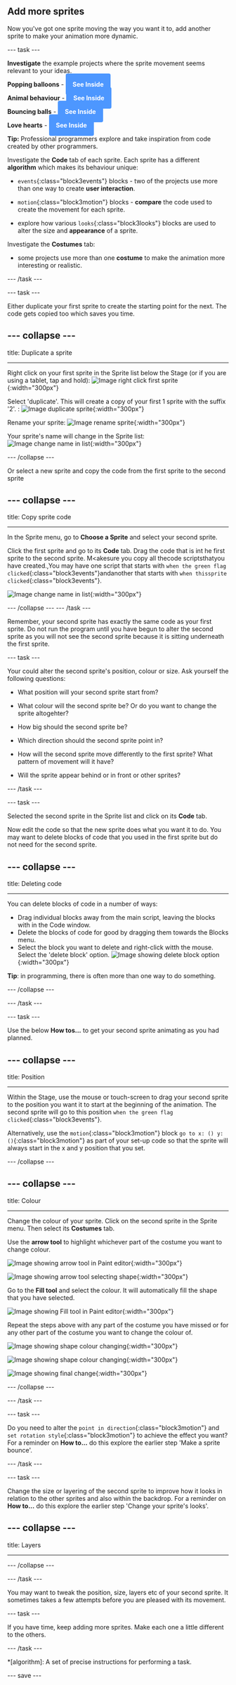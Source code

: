 ## Add more sprites
Now you've got one sprite moving the way you want it to, add another sprite to make your animation more dynamic. 

--- task ---

**Investigate** the example projects where the sprite movement seems relevant to your ideas.

**Popping balloons** - <a href="https://scratch.mit.edu/projects/435808726/editor" target="_blank" style="background-color: #4d97ff; color: white; font-weight: bold; padding: 1rem; border-radius:.25rem; text-decoration:none;">See Inside</a>

**Animal behaviour** - <a href="https://scratch.mit.edu/projects/433177517/editor" target="_blank" style="background-color: #4d97ff; color: white; font-weight: bold; padding: 1rem; border-radius:.25rem; text-decoration:none;">See Inside</a>

**Bouncing balls** - <a href="https://scratch.mit.edu/projects/425675232/editor" target="_blank" style="background-color: #4d97ff; color: white; font-weight: bold; padding: 1rem; border-radius:.25rem; text-decoration:none;">See Inside</a>

**Love hearts** - <a href="https://scratch.mit.edu/projects/408665598/editor" target="_blank" style="background-color: #4d97ff; color: white; font-weight: bold; padding: 1rem; border-radius:.25rem; text-decoration:none;">See Inside</a>

**Tip:** Professional programmers explore and take inspiration from code created by other programmers.

Investigate the **Code** tab of each sprite. Each sprite has a different **algorithm** which makes its behaviour unique:

+ `events`{:class="block3events"} blocks - two of the projects use more than one way to create **user interaction**.

+ `motion`{:class="block3motion"} blocks - **compare** the code used to create the movement for each sprite.

+ explore how various `looks`{:class="block3looks"} blocks are used to alter the size and **appearance** of a sprite.

Investigate the **Costumes** tab:
+  some projects use more than one **costume** to make the animation more interesting or realistic. 

--- /task ---

--- task ---

Either duplicate your first sprite to create the starting point for the next. The code gets copied too which saves you time.

--- collapse ---
---

title: Duplicate a sprite

---

Right click on your first sprite in the Sprite list below the Stage (or if you are using a tablet, tap and hold):
![Image right click first sprite](images/challenge1-right-click-sprite.png){:width="300px"}

Select 'duplicate'. This will create a copy of your first 1 sprite with the suffix '2'.
:
![Image duplicate sprite](images/challenge1-duplicate-sprite.png){:width="300px"}

Rename your sprite:
![Image rename sprite](images/challenge1-rename-sprite.png){:width="300px"}

Your sprite's name will change in the Sprite list:
![Image change name in list](images/challenge1-sprite-list.png){:width="300px"}

--- /collapse ---

Or select a new sprite and copy the code from the first sprite to the second sprite

--- collapse ---
---

title: Copy sprite code

---
In the Sprite menu, go to **Choose a Sprite** and select your second sprite.

Click the first sprite and go to its **Code** tab. Drag the code that is int he first sprite to the second sprite. M<akesure you copy all thecode scriptsthatyou have created.,You may have one script that starts with `when the green flag clicked`{:class="block3events"}andanother that starts with `when thissprite clicked`{:class="block3events"}.

![Image change name in list](images/challenge1-sprite-list.png){:width="300px"}

--- /collapse ---
--- /task ---

Remember, your second sprite has exactly the same code as your first sprite. Do not run the program until you have begun to alter the second sprite as you will not see the second sprite because it is sitting underneath the first sprite.

--- task ---

Your could alter the second sprite's position, colour or size. Ask yourself the following questions:
+ What position will your second sprite start from?
+ What colour will the second sprite be? Or do you want to change the sprite altogehter?
+ How big should the second sprite be? 
+ Which direction should the second sprite point in?
+ How will the second sprite move differently to the first sprite? What pattern of movement will it have?

+ Will the sprite appear behind or in front or other sprites?



--- /task ---

--- task ---

Selected the second sprite in the Sprite list and click on its **Code** tab.

Now edit the code so that the new sprite does what you want it to do. You may want to delete blocks of code that you used  in the first sprite but do not need for the second sprite.

--- collapse ---
---

title: Deleting  code

---

You can delete blocks of code in a number of ways:
+ Drag individual blocks away from the main script, leaving the blocks with in the Code window. 
+ Delete the blocks of code for good by dragging them towards the Blocks menu.
+ Select the block you want to delete and right-click witth the mouse. Select the 'delete block' option.
![Image showing delete block option](images/challenge1-delete-block-option.png){:width="300px"}

**Tip**: in programming, there is often more than one way to do something.

--- /collapse ---

--- /task ---

--- task ---

Use the below **How tos...** to get your second sprite animating as you had planned.

--- collapse ---
---

title: Position

---

Within the Stage, use  the mouse or touch-screen to drag your second sprite to the position you want it to start at the beginning of the animation. The second sprite will go to this position `when the green flag clicked`{:class="block3events"}.

Alternatively, use the `motion`{:class="block3motion"} block `go to x: () y: ()`{:class="block3motion"} as part of your set-up code so that the sprite will always start in the x and y position that you set.

--- /collapse ---

--- collapse ---
---

title: Colour

---

Change  the colour of your sprite. Click on the second sprite in the Sprite menu. Then select its **Costumes** tab.

Use the **arrow tool** to highlight whichever part of the costume you want to change colour.

![Image showing arrow tool in Paint editor](images/challenge1-arrow-tool.png){:width="300px"}

![Image showing arrow tool selecting shape](images/challenge1-arrow-tool-selecting-shape.png){:width="300px"}

Go to the **Fill tool** and select the colour. It will automatically fill the shape that you have selected.

![Image showing Fill tool in Paint editor](images/challenge1-fill-tool.png){:width="300px"}

Repeat the steps above with any part of the costume you have missed or for any other part of the costume you want to change the colour of.

![Image showing shape colour changing](images/challenge1-select-another-shape.png){:width="300px"}

![Image showing shape colour changing](images/challenge1-change-shape-colour.png){:width="300px"}

![Image showing final change](images/challenge1-change-costume-colour.png){:width="300px"}


--- /collapse ---

--- /task ---

--- task ---

Do you need to alter the `point in direction`{:class="block3motion"} and `set rotation style`{:class="block3motion"} to achieve the effect you want? For a reminder on **How to...** do this explore the earlier step 'Make a sprite bounce'.

--- /task ---

--- task ---

Change the size or layering of the second sprite to improve how it looks in relation to the other sprites and also within the backdrop. For a reminder on **How to...** do this explore the earlier step 'Change your sprite's looks'.

--- collapse ---
---

title: Layers

---

--- /collapse ---

--- /task ---

You may want to tweak the position, size, layers etc of your second sprite. It sometimes takes a few attempts before you are pleased with its movement.

--- task ---

If you have time, keep adding more sprites. Make each one a little different to the others. 

--- /task ---

*[algorithm]: A set of precise instructions for performing a task.

--- save ---
